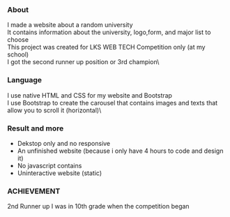 ### About
I made a website about a random university\
It contains information about the university, logo,form, and major list to choose\
This project was created  for LKS WEB TECH Competition only (at my school)\
I got the second runner up position or 3rd champion\
### Language
I use native HTML and CSS for my website and Bootstrap\
I use Bootstrap to create the carousel that contains images and texts that allow you to scroll it (horizontal)\
### Result and more
- Dekstop only and no responsive
- An unfinished website (because i only have 4 hours to code and design it)
- No javascript contains
- Uninteractive website (static)
### ACHIEVEMENT
2nd Runner up 
I was  in 10th grade when the competition began
